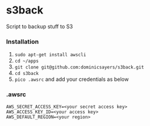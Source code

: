 # s3back
Script to backup stuff to S3

### Installation

1.  `sudo apt-get install awscli`
1.  `cd ~/apps`
1.  `git clone git@github.com:dominicsayers/s3back.git`
1.  `cd s3back`
1.  `pico .awsrc` and add your credentials as below

### .awsrc

```
AWS_SECRET_ACCESS_KEY=<your secret access key>
AWS_ACCESS_KEY_ID=<your access key>
AWS_DEFAULT_REGION=<your region>
```
